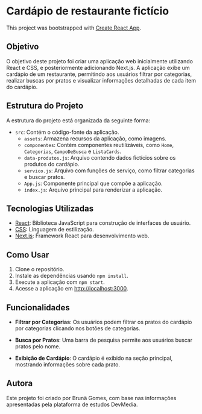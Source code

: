 # Cardápio de restaurante fictício

This project was bootstrapped with [Create React App](https://github.com/facebook/create-react-app).

## Objetivo

O objetivo deste projeto foi criar uma aplicação web inicialmente utilizando React e CSS, e posteriormente adicionando Next.js. A aplicação exibe um cardápio de um restaurante, permitindo aos usuários filtrar por categorias, realizar buscas por pratos e visualizar informações detalhadas de cada item do cardápio.

## Estrutura do Projeto

A estrutura do projeto está organizada da seguinte forma:

- `src`: Contém o código-fonte da aplicação.
  - `assets`: Armazena recursos da aplicação, como imagens.
  - `componentes`: Contém componentes reutilizáveis, como `Home`, `Categorias`, `CampoDeBusca` e `ListaCards`.
  - `data-produtos.js`: Arquivo contendo dados fictícios sobre os produtos do cardápio.
  - `servico.js`: Arquivo com funções de serviço, como filtrar categorias e buscar pratos.
  - `App.js`: Componente principal que compõe a aplicação.
  - `index.js`: Arquivo principal para renderizar a aplicação.

## Tecnologias Utilizadas

- [React](https://reactjs.org/): Biblioteca JavaScript para construção de interfaces de usuário.
- [CSS](https://developer.mozilla.org/pt-BR/docs/Web/CSS): Linguagem de estilização.
- [Next.js](https://nextjs.org/): Framework React para desenvolvimento web.

## Como Usar

1. Clone o repositório.
2. Instale as dependências usando `npm install`.
3. Execute a aplicação com `npm start`.
4. Acesse a aplicação em [http://localhost:3000](http://localhost:3000).

## Funcionalidades

- **Filtrar por Categorias**: Os usuários podem filtrar os pratos do cardápio por categorias clicando nos botões de categorias.

- **Busca por Pratos**: Uma barra de pesquisa permite aos usuários buscar pratos pelo nome.

- **Exibição de Cardápio**: O cardápio é exibido na seção principal, mostrando informações sobre cada prato.

## Autora

Este projeto foi criado por Brunä Gomes, com base nas informações apresentadas pela plataforma de estudos DevMedia.

